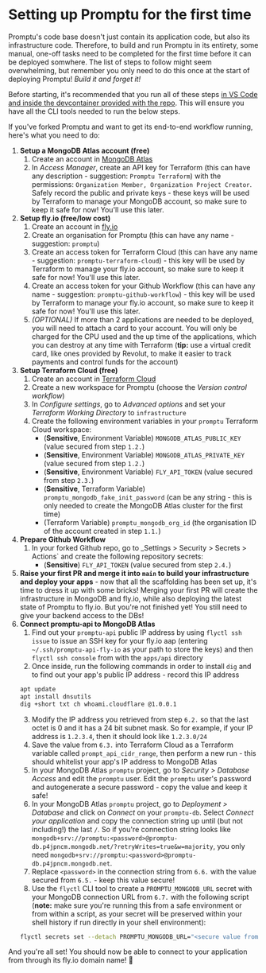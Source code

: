 # Setting up Promptu for the first time

Promptu's code base doesn't just contain its application code, but also its infrastructure code. Therefore, to build and run Promptu in its entirety, some manual, one-off tasks need to be completed for the first time before it can be deployed somwhere. The list of steps to follow might seem overwhelming, but remember you only need to do this once at the start of deploying Promptu! _Build it and forget it!_

Before starting, it's recommended that you run all of these steps [in VS Code and inside the devcontainer provided with the repo](https://code.visualstudio.com/docs/devcontainers/containers#_open-an-existing-workspace-in-a-container). This will ensure you have all the CLI tools needed to run the below steps.

If you've forked Promptu and want to get its end-to-end workflow running, here's what you need to do:

1. **Setup a MongoDB Atlas account (free)**
    1. Create an account in [MongoDB Atlas](https://www.mongodb.com/atlas/database)
    2. In _Access Manager_, create an API key for Terraform (this can have any description - suggestion: `Promptu Terraform`) with the permissions: `Organization Member, Organization Project Creator`. Safely record the public and private keys - these keys will be used by Terraform to manage your MongoDB account, so make sure to keep it safe for now! You'll use this later.
2. **Setup fly.io (free/low cost)**
    1. Create an account in [fly.io](https://fly.io/)
    2. Create an organisation for Promptu (this can have any name - suggestion: `promptu`)
    3. Create an access token for Terraform Cloud (this can have any name - suggestion: `promptu-terraform-cloud`) - this key will be used by Terraform to manage your fly.io account, so make sure to keep it safe for now! You'll use this later.
    4. Create an access token for your Github Workflow (this can have any name - suggestion: `promptu-github-workflow`) - this key will be used by Terraform to manage your fly.io account, so make sure to keep it safe for now! You'll use this later.
    5. _(OPTIONAL)_ If more than 2 applications are needed to be deployed, you will need to attach a card to your account. You will only be charged for the CPU used and the up time of the applications, which you can destroy at any time with Terraform (**tip:** use a virtual credit card, like ones provided by Revolut, to make it easier to track payments and control funds for the account)    
3. **Setup Terraform Cloud (free)**
    1. Create an account in [Terraform Cloud](https://cloud.hashicorp.com/products/terraform)
    2. Create a new workspace for Promptu (choose the _Version control workflow_)
    3. In _Configure settings_, go to _Advanced options_ and set your _Terraform Working Directory_ to `infrastructure`
    4. Create the following environment variables in your `promptu` Terraform Cloud workspace:
        * (**Sensitive**, Environment Variable) `MONGODB_ATLAS_PUBLIC_KEY` (value secured from step `1.2.`)
        * (**Sensitive**, Environment Variable) `MONGODB_ATLAS_PRIVATE_KEY` (value secured from step `1.2.`)
        * (**Sensitive**, Environment Variable) `FLY_API_TOKEN` (value secured from step `2.3.`)
        * (**Sensitive**, Terraform Variable) `promptu_mongodb_fake_init_password` (can be any string - this is only needed to create the MongoDB Atlas cluster for the first time)
        * (Terraform Variable) `promptu_mongodb_org_id` (the organisation ID of the account created in step `1.1.`)
4. **Prepare Github Workflow**
    1. In your forked Github repo, go to _Settings > Security > Secrets > Actions` and create the following repository secrets:
        * (**Sensitive**) `FLY_API_TOKEN` (value secured from step `2.4.`)
5. **Raise your first PR and merge it into `main` to build your infrastructure and deploy your apps** - now that all the scaffolding has been set up, it's time to dress it up with some bricks! Merging your first PR will create the infrastructure in MongoDB and fly.io, while also deploying the latest state of Promptu to fly.io. But you're not finished yet! You still need to give your backend access to the DBs!
6. **Connect promptu-api to MongoDB Atlas**
    1. Find out your `promptu-api` public IP address by using `flyctl ssh issue` to issue an SSH key for your fly.io aap (entering `~/.ssh/promptu-api-fly-io` as your path to store the keys) and then `flyctl ssh console` from with the `apps/api` directory
    2. Once inside, run the following commands in order to install `dig` and to find out your app's public IP address - record this IP address
    ```sh
    apt update
    apt install dnsutils
    dig +short txt ch whoami.cloudflare @1.0.0.1
    ```
    3. Modify the IP address you retrieved from step `6.2.` so that the last octet is 0 and it has a 24 bit subnet mask. So for example, if your IP address is `1.2.3.4`, then it should look like `1.2.3.0/24`
    4. Save the value from `6.3.` into Terraform Cloud as a Terraform variable called `prompt_api_cidr_range`, then perform a new run - this should whitelist your app's IP address to MongoDB Atlas 
    5. In your MongoDB Atlas `promptu` project, go to _Security > Database Access_ and edit the `promptu` user. Edit the `promptu` user's password and autogenerate a secure password - copy the value and keep it safe!
    6. In your MongoDB Atlas `promptu` project, go to _Deployment > Database_ and click on _Connect_ on your `promptu-db`. Select _Connect your application_ and copy the connection string up until (but not including!) the last `/`. So if you're connection string looks like `mongodb+srv://promptu:<password>@promptu-db.p4jpncm.mongodb.net/?retryWrites=true&w=majority`, you only need `mongodb+srv://promptu:<password>@promptu-db.p4jpncm.mongodb.net`.
    7. Replace `<password>` in the connection string from `6.6.` with the value secured from `6.5.` - keep this value secure!
    8. Use the `flyctl` CLI tool to create a `PROMPTU_MONGODB_URL` secret with your MongoDB connection URL from `6.7.` with the following script (**note:** make sure you're running this from a safe environment or from within a script, as your secret will be preserved within your shell history if run directly in your shell environment): 
    ```sh
    flyctl secrets set --detach PROMPTU_MONGODB_URL="<secure value from 6.7.>"
    ```

And you're all set! You should now be able to connect to your application from through its fly.io domain name! 🚀